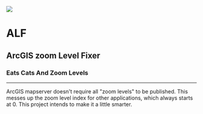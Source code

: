 ![](http://img2.wikia.nocookie.net/__cb20110128060130/alf/images/9/92/Cat_sandwich.jpg)
# ALF
## **A**rcGIS zoom **L**evel **F**ixer
### Eats Cats And Zoom Levels


---

ArcGIS mapserver doesn't require all "zoom levels" to be published. This messes up the zoom level index for other applications, which always starts at 0. This project intends to make it a little smarter.
